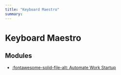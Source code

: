 ```yaml
---
title: "Keyboard Maestro"
summary:
---
```


Keyboard Maestro
===

Modules
---

- [:fontawesome-solid-file-alt: Automate Work Startup](01-automate-work-startup.md)
